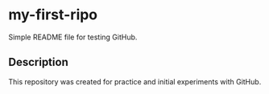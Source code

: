 # my-first-ripo

Simple README file for testing GitHub.

## Description
This repository was created for practice and initial experiments with GitHub.

